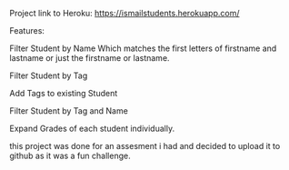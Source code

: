 Project link to Heroku:
https://ismailstudents.herokuapp.com/

Features:

Filter Student by Name
Which matches the first letters of firstname and lastname
or just the firstname or lastname.

Filter Student by Tag

Add Tags to existing Student

Filter Student by Tag and Name

Expand Grades of each student individually.

this project was done for an assesment i had and decided to upload it to github as it was a fun challenge.


